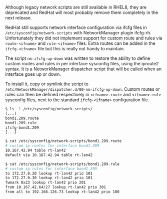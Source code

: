 Although legacy network scripts are still available in RHEL8, they are
deprecated and RedHat will most probably remove them completely in the
next release.

RedHat still supports network interface configuration via ifcfg files
in `/etc/sysconfig/network-scripts` with NetworkManager plugin ifcfg-rh.
Unfortunately they did not implement support for custom route and rules
via `route-<ifname>` and `rule-<ifname>` files. Extra routes can be added
in the `ifcfg-<ifname>` file but this is really not handy to maintain.

The script `nm-ifcfg-up-down` was written to restore the ability to
define custom routes and rules in per interface sysconfig files,
using the iproute2 syntax. It is a NetworkManager dispatcher script
that will be called when an interface goes up or down.

To install it, copy or symlink the script to
`/etc/NetworkManager/dispatcher.d/00-nm-ifcfg-up-down`. Custom routes
or rules can then be defined respectively in `<ifname>.route` and
`<ifname>.rule` sysconfig files, next to the standard `ifcfg-<ifname>`
configuration file.

```sh
$ ls -1 /etc/sysconfig/network-scripts/
[...]
bond1.209.route
bond1.209.rule
ifcfg-bond1.209
[...]

$ cat /etc/sysconfig/network-scripts/bond1.209.route
# custom ip routes for interface bond1.209
10.167.42.94 table rt-lan42
default via 10.167.42.94 table rt-lan42

$ cat /etc/sysconfig/network-scripts/bond1.209.rule
# custom ip rules for interface bond1.209
to 172.27.0.20 lookup rt-lan42 prio 101
to 172.27.0.30 lookup rt-lan42 prio 101
fwmark 0x23 lookup rt-lan42 prio 201
from 10.167.42.64/27 lookup rt-lan42 prio 301
from all to 192.168.126.73 lookup rt-lan42 prio 100
```
